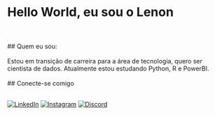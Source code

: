 # Hello World, eu sou o Lenon
<br>
<br>
## Quem eu sou:<br>
<br>
Estou em transição de carreira para a área de tecnologia, quero ser cientista de dados. Atualmente estou estudando Python, R e PowerBI.
<br>
<br>
## Conecte-se comigo<br><br>

[![LinkedIn](https://img.shields.io/badge/LinkedIn-000?style=for-the-badge&logo=linkedin&logoColor=0E76A8)](https://www.linkedin.com/in/lenon-rocha/)
[![Instagram](https://img.shields.io/badge/Instagram-000?style=for-the-badge&logo=instagram)](https://www.instagram.com/lenon.rocha/)
[![Discord](https://img.shields.io/badge/Discord-000?style=for-the-badge&logo=discord)](https://www.discord.com/in/lenon_rocha/)
